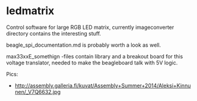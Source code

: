 ledmatrix
=========

Control software for large RGB LED matrix, currently imageconverter directory
contains the interesting stuff.

beagle_spi_documentation.md is probably worth a look as well.

max33xxE_somethign -files contain library and a breakout board for this voltage translator, needed to make the beagleboard talk with 5V logic.

Pics: 

  - <http://assembly.galleria.fi/kuvat/Assembly+Summer+2014/Aleksi+Kinnunen/_V7Q6632.jpg>
